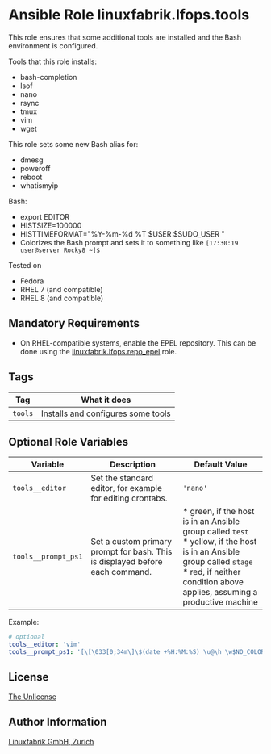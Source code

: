 # Ansible Role linuxfabrik.lfops.tools

This role ensures that some additional tools are installed and the Bash environment is configured.

Tools that this role installs:

* bash-completion
* lsof
* nano
* rsync
* tmux
* vim
* wget

This role sets some new Bash alias for:

* dmesg
* poweroff
* reboot
* whatismyip

Bash:

* export EDITOR
* HISTSIZE=100000
* HISTTIMEFORMAT="%Y-%m-%d %T $USER $SUDO_USER "
* Colorizes the Bash prompt and sets it to something like `[17:30:19 user@server Rocky8 ~]$ `

Tested on

* Fedora
* RHEL 7 (and compatible)
* RHEL 8 (and compatible)


## Mandatory Requirements

* On RHEL-compatible systems, enable the EPEL repository. This can be done using the [linuxfabrik.lfops.repo_epel](https://github.com/Linuxfabrik/lfops/tree/main/roles/repo_epel) role.


## Tags

| Tag     | What it does                       |
| ---     | ------------                       |
| `tools` | Installs and configures some tools |


## Optional Role Variables

| Variable            | Description                                                                  | Default Value                                                                                                                                                           |
| --------            | -----------                                                                  | -------------                                                                                                                                                           |
| `tools__editor`     | Set the standard editor, for example for editing crontabs.                   | `'nano'`                                                                                                                                                                |
| `tools__prompt_ps1` | Set a custom primary prompt for bash. This is displayed before each command. | * green, if the host is in an Ansible group called `test`<br> * yellow, if the host is in an Ansible group called `stage`<br> * red, if neither condition above applies, assuming a productive machine |

Example:
```yaml
# optional
tools__editor: 'vim'
tools__prompt_ps1: '[\[\033[0;34m\]\$(date +%H:%M:%S) \u@\h \w$NO_COLOR]\$ '
```


## License

[The Unlicense](https://unlicense.org/)


## Author Information

[Linuxfabrik GmbH, Zurich](https://www.linuxfabrik.ch)
